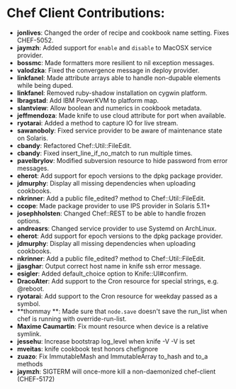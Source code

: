 <!---
This file is reset every time a new release is done. The contents of this file are for the currently unreleased version.

Example Contribution:
* **kalistec**: Improved file resource greatly.
-->
# Chef Client Contributions:

* **jonlives**: Changed the order of recipe and cookbook name setting. Fixes CHEF-5052.
* **jaymzh**: Added support for `enable` and `disable` to MacOSX service provider.
* **bossmc**: Made formatters more resilient to nil exception messages.
* **valodzka**: Fixed the convergence message in deploy provider.
* **linkfanel**: Made attribute arrays able to handle non-dupable elements while being duped.
* **linkfanel**: Removed ruby-shadow installation on cygwin platform.
* **lbragstad**: Add IBM PowerKVM to platform map.
* **slantview**: Allow boolean and numerics in cookbook metadata.
* **jeffmendoza**: Made knife to use cloud attribute for port when available.
* **ryotarai**: Added a method to capture IO for live stream.
* **sawanoboly**: Fixed service provider to be aware of maintenance state on Solaris.
* **cbandy**: Refactored Chef::Util::FileEdit.
* **cbandy**: Fixed insert_line_if_no_match to run multiple times.
* **pavelbrylov**: Modified subversion resource to hide password from error messages.
* **eherot**: Add support for epoch versions to the dpkg package provider.
* **jdmurphy**: Display all missing dependencies when uploading cookbooks.
* **nkrinner**: Add a public file_edited? method to Chef::Util::FileEdit.
* **ccope**: Made package provider to use IPS provider in Solaris 5.11+
* **josephholsten**: Changed Chef::REST to be able to handle frozen options.
* **andreasrs**: Changed service provider to use Systemd on ArchLinux.
* **eherot**: Add support for epoch versions to the dpkg package provider.
* **jdmurphy**: Display all missing dependencies when uploading cookbooks.
* **nkrinner**: Add a public file_edited? method to Chef::Util::FileEdit.
* **jjasghar**: Output correct host name in knife ssh error message.
* **esigler**: Added default_choice option to Knife::UI#confirm.
* **DracoAter**: Add support to the Cron resource for special strings, e.g. @reboot.
* **ryotarai**: Add support to the Cron resource for weekday passed as a symbol.
* **thommay **: Made sure that `node.save` doesn't save the run_list when chef is running with override-run-list.
* **Maxime Caumartin**: Fix mount resource when device is a relative symlink.
* **jessehu**: Increase bootstrap log_level when knife -V -V is set
* **mveitas**: knife cookbook test honors chefignore
* **zuazo**: Fix ImmutableMash and ImmutableArray to_hash and to_a methods
* **jaymzh**: SIGTERM will once-more kill a non-daemonized chef-client (CHEF-5172)
